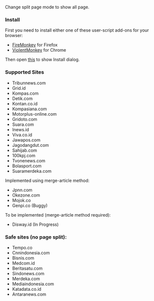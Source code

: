 Change split page mode to show all page.

### Install

First you need to install either one of these user-script add-ons for your browser:

* [FireMonkey](https://addons.mozilla.org/en-US/firefox/addon/firemonkey) for Firefox
* [ViolentMonkey](https://chromewebstore.google.com/detail/violentmonkey/jinjaccalgkegednnccohejagnlnfdag) for Chrome

Then open [this](https://raw.githubusercontent.com/gvoze32/antisplitpage/master/antisplitpage.user.js) to show Install dialog.

### Supported Sites

* Tribunnews.com
* Grid.id
* Kompas.com 
* Detik.com 
* Kontan.co.id
* Kompasiana.com
* Motorplus-online.com
* Gridoto.com
* Suara.com
* Inews.id
* Viva.co.id
* Jawapos.com
* Jagodangdut.com
* Sahijab.com
* 100kpj.com
* Tvonenews.com
* Bolasport.com
* Suaramerdeka.com

Implemented using merge-article method:
* Jpnn.com
* Okezone.com
* Mojok.co
* Genpi.co (Buggy)

To be implemented (merge-article method required):
* Disway.id (In Progress)

### Safe sites (no page split):
* Tempo.co
* Cnnindonesia.com
* Bisnis.com
* Medcom.id
* Beritasatu.com
* Sindonews.com
* Merdeka.com
* Mediaindonesia.com
* Katadata.co.id
* Antaranews.com
